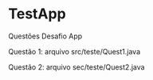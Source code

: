 # TestApp

Questões Desafio App

Questão 1: arquivo src/teste/Quest1.java

Questão 2: arquivo sec/teste/Quest2.java
